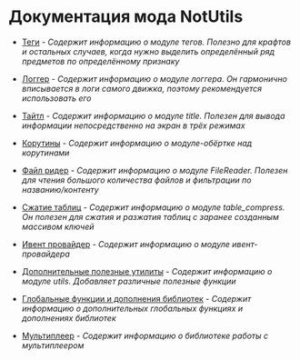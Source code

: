 # Документация мода NotUtils

- [Теги](libs/tags.md) - *Содержит информацию о модуле тегов. Полезно для крафтов и остальных случаев, когда нужно выделить определённый ряд предметов по определённому признаку*
- [Логгер](libs/logger.md) - *Содержит информацию о модуле логгера. Он гармонично вписывается в логи самого движка, поэтому рекомендуется использовать его*
- [Тайтл](libs/title.md) - *Содержит информацию о модуле title. Полезен для вывода информации непосредственно на экран в трёх режимах*
- [Корутины](libs/coroutines.md) - *Содержит информацию о модуле-обёртке над корутинами*
- [Файл ридер](libs/fileReader.md) - *Содержит информацию о модуле FileReader. Полезен для чтения большого количества файлов и фильтрации по названию/контенту*
- [Сжатие таблиц](libs/table_compress.md) - *Содержит информацию о модуле table_compress. Он полезен для сжатия и разжатия таблиц с заранее созданным массивом ключей*
- [Ивент провайдер](libs/event_provider.md) - *Содержит информацию о модуле ивент-провайдера*
- [Дополнительные полезные утилиты](libs/utils.md) - *Содержит информацию о модуле utils. Добавляет различные полезные функции*
- [Глобальные функции и дополнения библиотек](libs/stdlib_addon.md) - *Содержит информацию о дополнительных глобальных функциях и дополнениях библиотек*

- [Мультиплеер](libs/multiplayer.md) - *Содержит информацию о библиотеке работы с мультиплеером*
